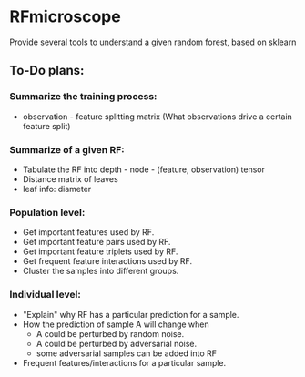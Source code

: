 # RFmicroscope
Provide several tools to understand a given random forest, based on sklearn

## To-Do plans:

### Summarize the training process:
- observation - feature splitting matrix (What observations drive a certain feature split)


### Summarize of a given RF:
- Tabulate the RF into depth - node - (feature, observation) tensor
- Distance matrix of leaves
- leaf info: diameter

### Population level:
- Get important features used by RF.
- Get important feature pairs used by RF.
- Get important feature triplets used by RF.
- Get frequent feature interactions used by RF.
- Cluster the samples into different groups.

### Individual level:
- "Explain" why RF has a particular prediction for a sample.
- How the prediction of sample A will change when
  - A could be perturbed by random noise.
  - A could be perturbed by adversarial noise.
  - some adversarial samples can be added into RF
- Frequent features/interactions for a particular sample.
